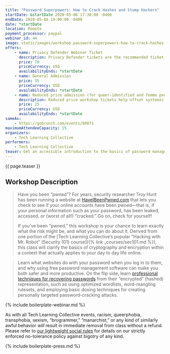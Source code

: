 ```yaml
---
title: "Password Superpowers: How to Crack Hashes and Stump Hackers"
startDate: &startDate 2020-05-06 17:30:00 -0400
endDate: 2020-05-06 19:00:00 -0400
date: *startDate
location: Remote
payment_processor: paypal
webinar_id: 44
image: static/images/workshop.password-superpowers-how-to-crack-hashes-and-stump-hackers.rectangle.png
offers:
    - name: Privacy Defender Webinar Ticket
      description: Privacy Defender tickets are the recommended ticket type for those who can afford to help fund the digital security and online privacy advocacy communities with their financial resources, are attending the workshop with the support of their employers or other backers, or have other resources available to them. Purchasing tickets at this level makes it possible for us to offer reduced price tickets to those in need.
      price: 70
      priceCurrency: USD
      availabilityEnds: *startDate
    - name: General Admission
      price: 35
      priceCurrency: USD
      availabilityEnds: *startDate
    - name: Reduced price admission (for queer-identified and femme people)
      description: Reduced price workshop tickets help offset systemic biases prevalent in society and in the technology sector especially.
      price: 25
      priceCurrency: USD
      availabilityEnds: *startDate
sameAs:
    - https://gobrunch.com/events/80871
maximumAttendeeCapacity: 15
organizers:
    - Tech Learning Collective
performers:
    - Tech Learning Collective
teaser: Get an accessible introduction to the basics of password management by learning how to perform a password cracking attack yourself. Learn exactly what Web sites do with your password when you log in, how to find out if you have been &ldquo;pwned,&rdquo; what the risks are, and what you can do to protect yourself from brute-force, credential stuffing, and other forms of account takeover attacks.
---
```


{{ page.teaser }}

## Workshop Description

> Have you been &ldquo;pwned&rdquo;? For years, security researcher Troy Hunt has been running a website at [HaveIBeenPwned.com](https://haveibeenpwned.com/) that lets you check to see if your online accounts have been pwned—that is, if your personal information such as your password, has been leaked, accessed, or (worst of all!) &ldquo;cracked.&rdquo; Go on, check for yourself!
>
> If you&rsquo;ve been &ldquo;pwned,&rdquo; this workshop is your chance to learn exactly what the risk might be, and what you can do about it. Derived from one portion of the [Tech Learning Collective&rsquo;s popular &ldquo;Hacking with Mr. Robot&rdquo; (Security 101) course]({% link _courses/sec101.md %}), this class will clarify the basics of cryptography and encryption within a context that actually applies to your day to day life online.

> Learn what websites do with your password when you log in to them, and why using free password management software can make you both safer and more productive. On the flip side, learn [professional techniques for recovering passwords](https://github.com/AnarchoTechNYC/meta/blob/master/train-the-trainers/mr-robots-netflix-n-hack/week-2/strengthening-passwords-to-defend-against-john/README.md) from their &ldquo;encrypted&rdquo; (hashed) representation, such as using optimized wordlists, word-mangling rulesets, and employing basic doxing techniques for creating personally targeted password-cracking attacks.

{% include boilerplate-webinar.md %}

As with all Tech Learning Collective events, racism, queerphobia, transphobia, sexism, &ldquo;brogrammer,&rdquo; &ldquo;manarchist,&rdquo; or any kind of similarly awful behavior *will* result in immediate removal from class without a refund. Please refer to [our lightweight social rules](https://github.com/AnarchoTechNYC/meta/wiki/Social-rules) for details on our strictly enforced no-tolerance policy against bigotry of any kind.

{% include boilerplate-press.md %}
